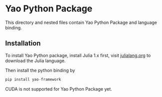 # Yao Python Package
This directory and nested files contain Yao Python Package and language binding.

## Installation

To install Yao Python package, install Julia 1.x first,
visit [julialang.org](https://julialang.org/) to download
the Julia language.

Then install the python binding by

```python
pip install yao-framework
```

CUDA is not supported for Yao Python Package yet.
